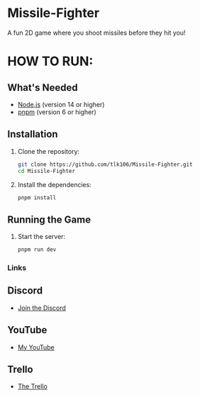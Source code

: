 # Missile-Fighter
A fun 2D game where you shoot missiles before they hit you!

# HOW TO RUN:

## What's Needed
- [Node.js](https://nodejs.org/) (version 14 or higher)
- [pnpm](https://pnpm.io/) (version 6 or higher)

## Installation
1. Clone the repository:
    ```sh
    git clone https://github.com/tlk106/Missile-Fighter.git
    cd Missile-Fighter
    ```

2. Install the dependencies:
    ```sh
    pnpm install
    ```

## Running the Game
1. Start the server:
    ```sh
    pnpm run dev
    ```

### Links

## Discord
- [Join the Discord](https://discord.gg/RksCGBnwyQ)

## YouTube
- [My YouTube](https://www.youtube.com/@T.L.K.1.0.6)

## Trello
- [The Trello](https://trello.com/b/vC0wLhtf/missile-fighter)
